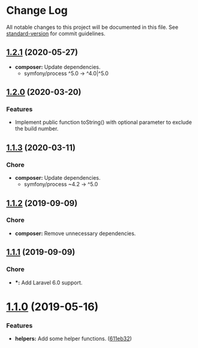 # Change Log

All notable changes to this project will be documented in this file. See [standard-version](https://github.com/conventional-changelog/standard-version) for commit guidelines.

## [1.2.1](https://github.com/christian-graf/laravel-application-version/compare/v1.2.0...v1.2.1) (2020-05-27)

* **composer:** Update dependencies.
    * symfony/process ^5.0 -> ^4.0|^5.0

## [1.2.0](https://github.com/christian-graf/laravel-application-version/compare/v1.1.3...v1.2.0) (2020-03-20)

### Features

* Implement public function toString() with optional parameter to exclude the build number.


## [1.1.3](https://github.com/christian-graf/laravel-application-version/compare/v1.1.2...v1.1.3) (2020-03-11)

### Chore

* **composer:** Update dependencies.
    * symfony/process ~4.2 -> ^5.0

## [1.1.2](https://github.com/christian-graf/laravel-application-version/compare/v1.1.1...v1.1.2) (2019-09-09)

### Chore

* **composer:** Remove unnecessary dependencies.

## [1.1.1](https://github.com/christian-graf/laravel-application-version/compare/v1.1.0...v1.1.1) (2019-09-09)

### Chore

* **\*:** Add Laravel 6.0 support.


# [1.1.0](https://github.com/christian-graf/laravel-application-version/compare/v1.0.0...v1.1.0) (2019-05-16)


### Features

* **helpers:** Add some helper functions. ([611eb32](https://github.com/christian-graf/laravel-application-version/commit/611eb32))
